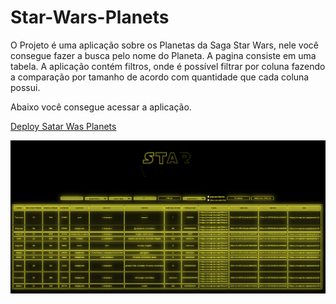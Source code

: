 # Star-Wars-Planets

O Projeto é uma aplicação sobre os Planetas da Saga Star Wars, nele você consegue fazer a busca pelo nome do Planeta.
A pagina consiste em uma tabela.
A aplicação contém filtros, onde é possível filtrar por coluna fazendo a comparação por tamanho de acordo com quantidade que cada coluna possui.

Abaixo você consegue acessar a aplicação.

[Deploy Satar Was Planets](https://star-wars-planets-henna.vercel.app/)


![Star Wars](StarWasScreen.png)


